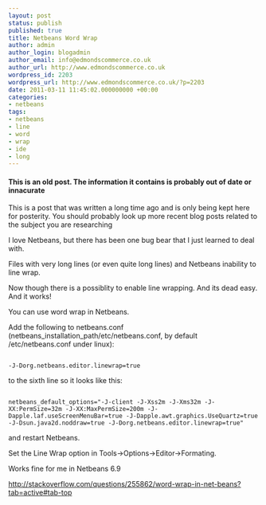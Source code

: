 ```yaml
---
layout: post
status: publish
published: true
title: Netbeans Word Wrap
author: admin
author_login: blogadmin
author_email: info@edmondscommerce.co.uk
author_url: http://www.edmondscommerce.co.uk
wordpress_id: 2203
wordpress_url: http://www.edmondscommerce.co.uk/?p=2203
date: 2011-03-11 11:45:02.000000000 +00:00
categories:
- netbeans
tags:
- netbeans
- line
- word
- wrap
- ide
- long
---
```

<div class="oldpost"><h4>This is an old post. The information it contains is probably out of date or innacurate</h4>
<p>
This is a post that was written a long time ago and is only being kept here for posterity.
You should probably look up more recent blog posts related to the subject you are researching
</p>
</div>
I love Netbeans, but there has been one bug bear that I just learned to deal with. 

Files with very long lines (or even quite long lines) and Netbeans inability to line wrap.

Now though there is a possiblity to enable line wrapping. And its dead easy. And it works!

You can use word wrap in Netbeans.

Add the following to netbeans.conf (netbeans_installation_path/etc/netbeans.conf, by default /etc/netbeans.conf under linux):
```

-J-Dorg.netbeans.editor.linewrap=true

```
to the sixth line so it looks like this:

```

netbeans_default_options="-J-client -J-Xss2m -J-Xms32m -J-XX:PermSize=32m -J-XX:MaxPermSize=200m -J-Dapple.laf.useScreenMenuBar=true -J-Dapple.awt.graphics.UseQuartz=true -J-Dsun.java2d.noddraw=true -J-Dorg.netbeans.editor.linewrap=true"

```
and restart Netbeans.

Set the Line Wrap option in Tools->Options->Editor->Formating.

Works fine for me in Netbeans 6.9

<a href="http://stackoverflow.com/questions/255862/word-wrap-in-net-beans?tab=active#tab-top">http://stackoverflow.com/questions/255862/word-wrap-in-net-beans?tab=active#tab-top</a>
